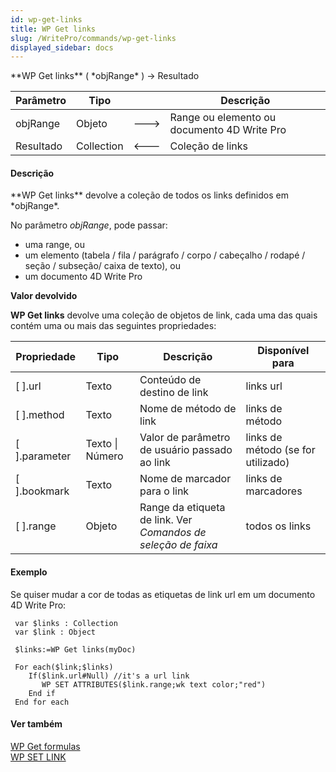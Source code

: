 ```yaml
---
id: wp-get-links
title: WP Get links
slug: /WritePro/commands/wp-get-links
displayed_sidebar: docs
---
```


<!--REF #_command_.WP Get links.Syntax-->**WP Get links** ( *objRange* ) -> Resultado<!-- END REF-->
<!--REF #_command_.WP Get links.Params-->
| Parâmetro | Tipo |  | Descrição |
| --- | --- | --- | --- |
| objRange | Objeto | &#x1F852; | Range ou elemento ou documento 4D Write Pro |
| Resultado | Collection | &#x1F850; | Coleção de links |

<!-- END REF-->

#### Descrição 

<!--REF #_command_.WP Get links.Summary-->**WP Get links** devolve a coleção de todos os links definidos em *objRange*.<!-- END REF-->

No parâmetro *objRange*, pode passar:

* uma range, ou
* um elemento (tabela / fila / parágrafo / corpo / cabeçalho / rodapé / seção / subseção/ caixa de texto), ou
* um documento 4D Write Pro

**Valor devolvido**

**WP Get links** devolve uma coleção de objetos de link, cada uma das quais contém uma ou mais das seguintes propriedades:

| **Propriedade** | **Tipo**        | **Descrição**                                                 | **Disponível para**                |
| --------------- | --------------- | ------------------------------------------------------------- | ---------------------------------- |
| \[ \].url       | Texto           | Conteúdo de destino de link                                   | links url                          |
| \[ \].method    | Texto           | Nome de método de link                                        | links de método                    |
| \[ \].parameter | Texto \| Número | Valor de parâmetro de usuário passado ao link                 | links de método (se for utilizado) |
| \[ \].bookmark  | Texto           | Nome de marcador para o link                                  | links de marcadores                |
| \[ \].range     | Objeto          | Range da etiqueta de link. Ver *Comandos de seleção de faixa* | todos os links                     |

#### Exemplo 

Se quiser mudar a cor de todas as etiquetas de link url em um documento 4D Write Pro:

```4d
 var $links : Collection
 var $link : Object
 
 $links:=WP Get links(myDoc)
 
 For each($link;$links)
    If($link.url#Null) //it's a url link
       WP SET ATTRIBUTES($link.range;wk text color;"red")
    End if
 End for each
```

#### Ver também 

  
[WP Get formulas](wp-get-formulas.md)  
[WP SET LINK](wp-set-link.md)  